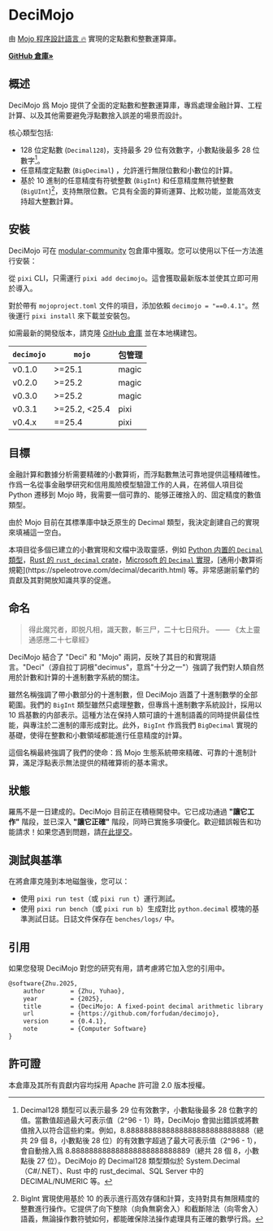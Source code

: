 # DeciMojo

由 [Mojo 程序設計語言 🔥](https://www.modular.com/mojo) 實現的定點數和整數運算庫。

**[GitHub 倉庫»](https://github.com/forfudan/decimojo)**

## 概述

DeciMojo 爲 Mojo 提供了全面的定點數和整數運算庫，專爲處理金融計算、工程計算、以及其他需要避免浮點數捨入誤差的場景而設計。

核心類型包括:

- 128 位定點數 (`Decimal128`)，支持最多 29 位有效數字，小數點後最多 28 位數字[^fixed]。
- 任意精度定點數 (`BigDecimal`) ，允許進行無限位數和小數位的計算。
- 基於 10 進制的任意精度有符號整數 (`BigInt`) 和任意精度無符號整數 (`BigUInt`)[^integer]，支持無限位數。它具有全面的算術運算、比較功能，並能高效支持超大整數計算。

## 安裝

DeciMojo 可在 [modular-community](https://repo.prefix.dev/modular-community) 包倉庫中獲取。您可以使用以下任一方法進行安裝：

從 `pixi` CLI，只需運行 ```pixi add decimojo```。這會獲取最新版本並使其立即可用於導入。

對於帶有 `mojoproject.toml` 文件的項目，添加依賴 ```decimojo = "==0.4.1"```。然後運行 `pixi install` 來下載並安裝包。

如需最新的開發版本，請克隆 [GitHub 倉庫](https://github.com/forfudan/decimojo) 並在本地構建包。

| `decimojo` | `mojo`        | 包管理 |
| ---------- | ------------- | ------ |
| v0.1.0     | >=25.1        | magic  |
| v0.2.0     | >=25.2        | magic  |
| v0.3.0     | >=25.2        | magic  |
| v0.3.1     | >=25.2, <25.4 | pixi   |
| v0.4.x     | ==25.4        | pixi   |

## 目標

金融計算和數據分析需要精確的小數算術，而浮點數無法可靠地提供這種精確性。作爲一名從事金融學研究和信用風險模型驗證工作的人員，在將個人項目從 Python 遷移到 Mojo 時，我需要一個可靠的、能够正確捨入的、固定精度的數值類型。

由於 Mojo 目前在其標準庫中缺乏原生的 Decimal 類型，我決定創建自己的實現來填補這一空白。

本項目從多個已建立的小數實現和文檔中汲取靈感，例如 [Python 内置的 `Decimal` 類型](https://docs.python.org/3/library/decimal.html)，[Rust 的 `rust_decimal` crate](https://docs.rs/rust_decimal/latest/rust_decimal/index.html)，[Microsoft 的 `Decimal` 實現](https://learn.microsoft.com/en-us/dotnet/api/system.decimal.getbits?view=net-9.0&redirectedfrom=MSDN#System_Decimal_GetBits_System_Decimal_)，[通用小數算術規範](https://speleotrove.com/decimal/decarith.html) 等。非常感謝前輩們的貢獻及其對開放知識共享的促進。

## 命名

> 得此魔咒者，即脱凡相，識天數，斬三尸，二十七日飛升。
> —— 《太上靈通感應二十七章經》

DeciMojo 結合了 "Deci" 和 "Mojo" 兩詞，反映了其目的和實現語言。"Deci"（源自拉丁詞根"decimus"，意爲"十分之一"）強調了我們對人類自然用於計數和計算的十進制數字系統的關注。

雖然名稱強調了帶小數部分的十進制數，但 DeciMojo 涵蓋了十進制數學的全部範圍。我們的 `BigInt` 類型雖然只處理整數，但專爲十進制數字系統設計，採用以 10 爲基數的内部表示。這種方法在保持人類可讀的十進制語義的同時提供最佳性能，與專注於二進制的庫形成對比。此外，`BigInt` 作爲我們 `BigDecimal` 實現的基礎，使得在整數和小數領域都能進行任意精度的計算。

這個名稱最終強調了我們的使命：爲 Mojo 生態系統帶來精確、可靠的十進制計算，滿足浮點表示無法提供的精確算術的基本需求。

## 狀態

羅馬不是一日建成的。DeciMojo 目前正在積極開發中。它已成功通過 **"讓它工作"** 階段，並已深入 **"讓它正確"** 階段，同時已實施多項優化。歡迎錯誤報告和功能請求！如果您遇到問題，請[在此提交](https://github.com/forfudan/decimojo/issues)。

## 測試與基準

在將倉庫克隆到本地磁盤後，您可以：

- 使用 `pixi run test`（或 `pixi run t`）運行測試。
- 使用 `pixi run bench`（或 `pixi run b`）生成對比 `python.decimal` 模塊的基準測試日誌。日誌文件保存在 `benches/logs/` 中。

## 引用

如果您發現 DeciMojo 對您的研究有用，請考慮將它加入您的引用中。

```tex
@software{Zhu.2025,
    author       = {Zhu, Yuhao},
    year         = {2025},
    title        = {DeciMojo: A fixed-point decimal arithmetic library in Mojo},
    url          = {https://github.com/forfudan/decimojo},
    version      = {0.4.1},
    note         = {Computer Software}
}
```

## 許可證

本倉庫及其所有貢獻内容均採用 Apache 許可證 2.0 版本授權。

[^fixed]: Decimal128 類型可以表示最多 29 位有效數字，小數點後最多 28 位數字的值。當數值超過最大可表示值（2^96 - 1）時，DeciMojo 會拋出錯誤或將數值捨入以符合這些約束。例如，8.8888888888888888888888888888（總共 29 個 8，小數點後 28 位）的有效數字超過了最大可表示值（2^96 - 1），會自動捨入爲 8.888888888888888888888888889（總共 28 個 8，小數點後 27 位）。DeciMojo 的 Decimal128 類型類似於 System.Decimal（C#/.NET）、Rust 中的 rust_decimal、SQL Server 中的 DECIMAL/NUMERIC 等。

[^integer]: BigInt 實現使用基於 10 的表示進行高效存儲和計算，支持對具有無限精度的整數進行操作。它提供了向下整除（向負無窮舍入）和截斷除法（向零舍入）語義，無論操作數符號如何，都能確保除法操作處理具有正確的數學行爲。
